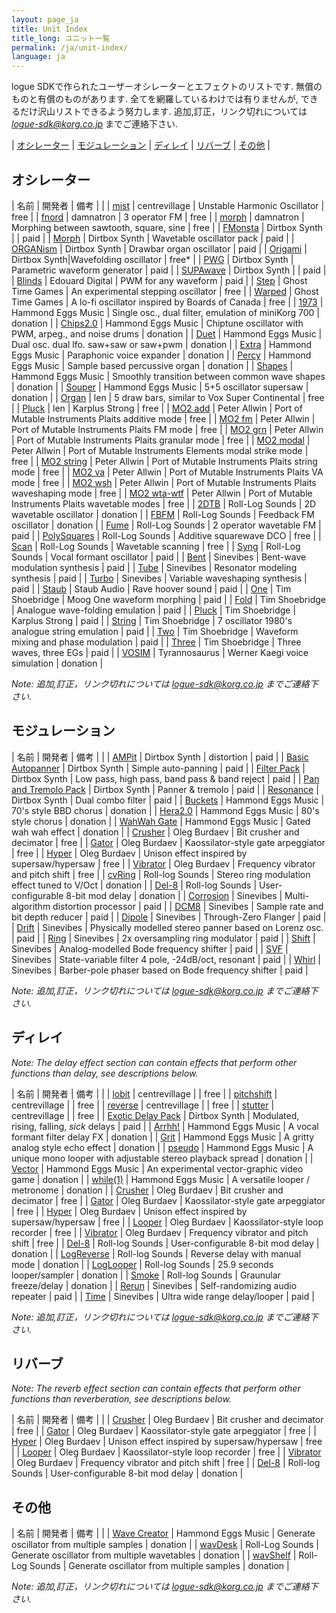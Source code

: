 ```yaml
---
layout: page_ja
title: Unit Index
title_long: ユニット一覧
permalink: /ja/unit-index/
language: ja
---
```


logue SDKで作られたユーザーオシレーターとエフェクトのリストです. 無償のものと有償のものがあります. 全てを網羅しているわけでは有りませんが, できるだけ沢山リストできるよう努力します. 追加,訂正，リンク切れについては *logue-sdk@korg.co.jp* までご連絡下さい.

| [オシレーター](#オシレーター) | [モジュレーション](#モジュレーション) | [ディレイ](#ディレイ) | [リバーブ](#リバーブ) | [その他](#その他) |

## オシレーター

| 名前 | 開発者 | 備考 |  |
| [mist](https://github.com/centrevillage/cv_logue/tree/master/osc/mist) | centrevillage | Unstable Harmonic Oscillator | free |
| [fnord](https://github.com/damnatron/logue-sdk/tree/master/platform/prologue/contrib/prlgunit) | damnatron | 3 operator FM | free |
| [morph](https://github.com/damnatron/logue-sdk/tree/master/platform/prologue/contrib/prlgunit) | damnatron | Morphing between sawtooth, square, sine | free |
| [FMonsta](https://www.dirtboxsynth.com/sd_product/fmonsta-bundle/) | Dirtbox Synth | | paid |
| [Morph](https://www.dirtboxsynth.com/sd_product/morph/) | Dirtbox Synth | Wavetable oscillator pack | paid |
| [ORGANism](https://www.dirtboxsynth.com/sd_product/organism/) | Dirtbox Synth | Drawbar organ oscillator | paid |
| [Origami](https://www.dirtboxsynth.com/sd_product/origami/) | Dirtbox Synth|Wavefolding oscillator | free\* |
| [PWG](https://www.dirtboxsynth.com/sd_product/pwg-parametric-waveform-generator/) | Dirtbox Synth | Parametric waveform generator | paid |
| [SUPAwave](https://www.dirtboxsynth.com/sd_product/supawave/) | Dirtbox Synth | | paid |
| [Blinds](https://edouard.digital/) | Edouard Digital | PWM for any waveform | paid |
| [Step](https://docs.google.com/document/d/1C7NdMjTZy9QDjQYifAx3eBuY1trysD7Hhh1_DvkqkHo) | Ghost Time Games | An experimental stepping oscillator | free |
| [Warped](https://docs.google.com/document/d/1YxjCAL9CeEhrf-EpedUzAHMjk6ilYbJGoIHQFXSDfEY) | Ghost Time Games | A lo-fi oscillator inspired by Boards of Canada | free |
| [1973](http://hammondeggsmusic.ca/logueplugins/1973.html) | Hammond Eggs Music | Single osc., dual filter, emulation of miniKorg 700 | donation | 
| [Chips2.0](http://hammondeggsmusic.ca/logueplugins/chips2.html) | Hammond Eggs Music | Chiptune oscillator with PWM, arpeg., and noise drums | donation | 
| [Duet](http://hammondeggsmusic.ca/logueplugins/duet.html) | Hammond Eggs Music | Dual osc. dual lfo. saw+saw or saw+pwm | donation |
| [Extra](http://hammondeggsmusic.ca/logueplugins/extra.html) | Hammond Eggs Music | Paraphonic voice expander | donation |
| [Percy](http://hammondeggsmusic.ca/logueplugins/percy.html) | Hammond Eggs Music | Sample based percussive organ | donation |
| [Shapes](http://hammondeggsmusic.ca/logueplugins/shapes.html) | Hammond Eggs Music | Smoothly transition between common wave shapes | donation |
| [Souper](http://hammondeggsmusic.ca/logueplugins/souper.html) | Hammond Eggs Music | 5+5 oscillator supersaw | donation |
| [Organ](https://github.com/len/korg-prologue/tree/master/src/organ) | len | 5 draw bars, similar to Vox Super Continental | free | 
| [Pluck](https://github.com/len/korg-prologue/tree/master/src/pluck) | len | Karplus Strong | free |
| [MO2 add](https://github.com/peterall/eurorack-prologue/releases) | Peter Allwin | Port of Mutable Instruments Plaits additive mode | free |
| [MO2 fm](https://github.com/peterall/eurorack-prologue/releases) | Peter Allwin | Port of Mutable Instruments Plaits FM mode | free |
| [MO2 grn](https://github.com/peterall/eurorack-prologue/releases) | Peter Allwin | Port of Mutable Instruments Plaits granular mode | free |
| [MO2 modal](https://github.com/peterall/eurorack-prologue/releases) | Peter Allwin | Port of Mutable Instruments Elements modal strike mode | free |
| [MO2 string](https://github.com/peterall/eurorack-prologue/releases) | Peter Allwin | Port of Mutable Instruments Plaits string mode | free |
| [MO2 va](https://github.com/peterall/eurorack-prologue/releases) | Peter Allwin | Port of Mutable Instruments Plaits VA mode | free |
| [MO2 wsh](https://github.com/peterall/eurorack-prologue/releases) | Peter Allwin | Port of Mutable Instruments Plaits waveshaping mode | free |
| [MO2 wta-wtf](https://github.com/peterall/eurorack-prologue/releases) | Peter Allwin | Port of Mutable Instruments Plaits wavetable modes | free |
| [2DTB](https://gum.co/rolllog_nts1_pack) | Roll-Log Sounds | 2D wavetable oscillator | donation |
| [FBFM](https://gum.co/rolllog_nts1_pack) | Roll-Log Sounds | Feedback FM oscillator | donation |
| [Fume](https://rolllogsounds.com) | Roll-Log Sounds | 2 operator wavetable FM | paid |
| [PolySquares](https://rolllogsounds.com) | Roll-Log Sounds | Additive squarewave DCO | free |
| [Scan](https://rolllogsounds.com) | Roll-Log Sounds | Wavetable scanning | free |
| [Syng](https://rolllogsounds.com) | Roll-Log Sounds | Vocal formant oscillator | paid |
| [Bent](https://www.sinevibes.com/korgbent/) | Sinevibes | Bent-wave modulation synthesis | paid |
| [Tube](https://www.sinevibes.com/korgtube/) | Sinevibes | Resonator modeling synthesis | paid |
| [Turbo](https://www.sinevibes.com/korgturbo/) | Sinevibes | Variable waveshaping synthesis | paid | 
| [Staub](https://www.staub-audio.com/products/staub/) | Staub Audio | Rave hoover sound | paid |
| [One](https://www.soundmangling.com/2019/08/11/one-for-minilogue-xd/) | Tim Shoebridge | Moog One waveform morphing | paid | 
| [Fold](https://www.soundmangling.com/2020/01/04/fold-for-minilogue-xd/) | Tim Shoebridge | Analogue wave-folding emulation | paid | 
| [Pluck](https://www.soundmangling.com/2019/08/11/pluck-for-minilogue-xd/) | Tim Shoebridge | Karplus Strong | paid |
| [String](https://www.soundmangling.com/2019/08/11/string-for-minilogue-xd/) | Tim Shoebridge | 7 oscillator 1980's analogue string emulation | paid |
| [Two](https://www.soundmangling.com/2019/08/11/two-for-minilogue-xd/) | Tim Shoebridge | Waveform mixing and phase modulation | paid |
| [Three](https://www.soundmangling.com/2019/11/10/three-for-minilogue-xd/) | Tim Shoebridge | Three waves, three EGs | paid |
| [VOSIM](https://tyrannosaurus.ru/posts/2020-03-10-logue-vosim.html) | Tyrannosaurus | Werner Kaegi voice simulation | donation |

_Note: 追加,訂正，リンク切れについては logue-sdk@korg.co.jp までご連絡下さい._

## モジュレーション

| 名前 | 開発者 | 備考 |  |
| [AMPit](https://www.dirtboxsynth.com/sd_product/ampit/) | Dirtbox Synth | distortion | paid |
| [Basic Autopanner](https://www.dirtboxsynth.com/sd_product/basic-autopanner/) | Dirtbox Synth | Simple auto-panning | paid |
| [Filter Pack](https://www.dirtboxsynth.com/sd_product/filter-pack/) | Dirtbox Synth | Low pass, high pass, band pass & band reject | paid |
| [Pan and Tremolo Pack](https://www.dirtboxsynth.com/sd_product/pan-and-tremolo-pack/) | Dirtbox Synth | Panner & tremolo | paid |
| [Resonance](https://www.dirtboxsynth.com/sd_product/resonance/) | Dirtbox Synth | Dual combo filter | paid |
| [Buckets](http://hammondeggsmusic.ca/logueplugins/buckets.html) | Hammond Eggs Music | 70's style BBD chorus | donation |
| [Hera2.0](http://hammondeggsmusic.ca/logueplugins/hera2.html) | Hammond Eggs Music | 80's style chorus | donation |
| [WahWah Gate](http://hammondeggsmusic.ca/logueplugins/wahwahgate.html) | Hammond Eggs Music | Gated wah wah effect | donation |
| [Crusher](https://github.com/dukesrg/logue-fx) | Oleg Burdaev | Bit crusher and decimator | free |
| [Gator](https://github.com/dukesrg/logue-fx) | Oleg Burdaev | Kaossilator-style gate arpeggiator | free |
| [Hyper](https://github.com/dukesrg/logue-fx) | Oleg Burdaev | Unison effect inspired by supersaw/hypersaw | free |
| [Vibrator](https://github.com/dukesrg/logue-fx) | Oleg Burdaev | Frequency vibrator and pitch shift | free |
| [cvRing](https://gum.co/rolllog_free_pack) | Roll-log Sounds | Stereo ring modulation effect tuned to V/Oct | donation |
| [Del-8](https://gum.co/logueMill_del_8) | Roll-log Sounds | User-configurable 8-bit mod delay | donation |
| [Corrosion](https://www.sinevibes.com/korgcorrosion/) | Sinevibes | Multi-algorithm distortion processor | paid |
| [DCM8](https://www.sinevibes.com/korgdcm8/) | Sinevibes | Sample rate and bit depth reducer | paid |
| [Dipole](https://www.sinevibes.com/korgdipole/) | Sinevibes | Through-Zero Flanger | paid |
| [Drift](https://www.sinevibes.com/korgdrift/ ) | Sinevibes | Physically modelled stereo panner based on Lorenz osc. | paid |
| [Ring](https://www.sinevibes.com/korgring/ ) | Sinevibes | 2x oversampling ring modulator | paid |
| [Shift](https://www.sinevibes.com/korgshift/ ) | Sinevibes | Analog-modelled Bode frequency shifter | paid |
| [SVF](https://www.sinevibes.com/korgsvf/) | Sinevibes | State-variable filter 4 pole, -24dB/oct, resonant | paid |
| [Whirl](https://www.sinevibes.com/korgwhirl/) | Sinevibes | Barber-pole phaser based on Bode frequency shifter | paid |

_Note: 追加,訂正，リンク切れについては *logue-sdk@korg.co.jp* までご連絡下さい._

## ディレイ

_Note: The delay effect section can contain effects that perform other functions than delay, see descriptions below._

| 名前 | 開発者 | 備考 |  |
| [lobit](https://github.com/centrevillage/cv_logue/tree/master/delfx/lobit) | centrevillage |  | free |
| [pitchshift](https://github.com/centrevillage/cv_logue/tree/master/delfx/pitchshift) | centrevillage |  | free |
| [reverse](https://github.com/centrevillage/cv_logue/tree/master/delfx/reverse) | centrevillage |  | free |
| [stutter](https://github.com/centrevillage/cv_logue/tree/master/delfx/stutter) | centrevillage |  | free |
| [Exotic Delay Pack](https://www.dirtboxsynth.com/sd_product/exotic-delay-pack/) | Dirtbox Synth | Modulated, rising, falling, _sick_ delays |  paid |
| [Arrhh!](http://hammondeggsmusic.ca/logueplugins/arrhh.html) | Hammond Eggs Music | A vocal formant filter delay FX | donation |
| [Grit](http://hammondeggsmusic.ca/logueplugins/grit.html) | Hammond Eggs Music | A gritty analog style echo effect | donation |
| [pseudo](http://hammondeggsmusic.ca/logueplugins/pseudo.html) | Hammond Eggs Music | A unique mono looper with adjustable stereo playback spread | donation |
| [Vector](http://hammondeggsmusic.ca/logueplugins/vector.html) | Hammond Eggs Music | An experimental vector-graphic video game | donation |
| [while(1)](http://hammondeggsmusic.ca/logueplugins/while1.html) | Hammond Eggs Music | A versatile looper / metronome |  donation |
| [Crusher](https://github.com/dukesrg/logue-fx) | Oleg Burdaev | Bit crusher and decimator | free |
| [Gator](https://github.com/dukesrg/logue-fx) | Oleg Burdaev | Kaossilator-style gate arpeggiator | free |
| [Hyper](https://github.com/dukesrg/logue-fx) | Oleg Burdaev | Unison effect inspired by supersaw/hypersaw | free |
| [Looper](https://github.com/dukesrg/logue-fx) | Oleg Burdaev | Kaossilator-style loop recorder | free |
| [Vibrator](https://github.com/dukesrg/logue-fx) | Oleg Burdaev | Frequency vibrator and pitch shift | free |
| [Del-8](https://gum.co/logueMill_del_8) | Roll-log Sounds | User-configurable 8-bit mod delay | donation |
| [LogReverse](https://gum.co/rolllog_free_pack) | Roll-log Sounds | Reverse delay with manual mode | donation |
| [LogLooper](https://gum.co/rolllog_free_pack) | Roll-log Sounds | 25.9 seconds looper/sampler | donation |
| [Smoke](https://gum.co/rolllog_free_pack) | Roll-log Sounds | Graunular freeze/delay | donation |
| [Rerun](https://www.sinevibes.com/korgrerun/) | Sinevibes | Self-randomizing audio repeater | paid |
| [Time](https://www.sinevibes.com/korgtime/) | Sinevibes | Ultra wide range delay/looper | paid |

_Note: 追加,訂正，リンク切れについては logue-sdk@korg.co.jp までご連絡下さい._

## リバーブ

_Note: The reverb effect section can contain effects that perform other functions than reverberation, see descriptions below._

| 名前 | 開発者 | 備考 |  |
| [Crusher](https://github.com/dukesrg/logue-fx) | Oleg Burdaev | Bit crusher and decimator | free |
| [Gator](https://github.com/dukesrg/logue-fx) | Oleg Burdaev | Kaossilator-style gate arpeggiator | free |
| [Hyper](https://github.com/dukesrg/logue-fx) | Oleg Burdaev | Unison effect inspired by supersaw/hypersaw | free |
| [Looper](https://github.com/dukesrg/logue-fx) | Oleg Burdaev | Kaossilator-style loop recorder | free |
| [Vibrator](https://github.com/dukesrg/logue-fx) | Oleg Burdaev | Frequency vibrator and pitch shift | free |
| [Del-8](https://gum.co/logueMill_del_8) | Roll-log Sounds | User-configurable 8-bit mod delay | donation |

## その他

| 名前 | 開発者 | 備考 |  |
| [Wave Creator](http://hammondeggsmusic.ca/logueplugins/wavecreator.html) | Hammond Eggs Music | Generate oscillator from multiple samples | donation |
| [wavDesk](https://gumroad.com/l/wavDesk) | Roll-Log Sounds | Generate oscillator from multiple wavetables | donation |
| [wavShelf](https://gumroad.com/l/wavShelf) | Roll-Log Sounds | Generate oscillator from multiple samples | donation |

_Note: 追加,訂正，リンク切れについては logue-sdk@korg.co.jp までご連絡下さい._
